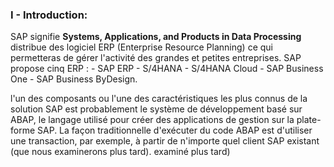 ### I - Introduction:

SAP signifie **Systems, Applications, and Products in Data Processing** distribue des logiciel ERP (Enterprise Resource Planning) ce qui permetteras de gérer l'activité des grandes et petites entreprises. SAP 
propose cinq ERP : 
                - SAP ERP
                - S/4HANA
                - S/4HANA Cloud
                - SAP Business One
                - SAP Business ByDesign.

l'un des composants ou l'une des caractéristiques les plus connus de la solution SAP est probablement le système de développement
basé sur ABAP, le langage utilisé pour créer des applications de gestion sur la plate-forme SAP.
La façon traditionnelle d'exécuter du code ABAP est d'utiliser une transaction, par exemple, à partir de n'importe quel client SAP existant (que nous examinerons plus tard).
examiné plus tard)


